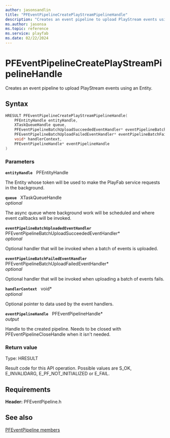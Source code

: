 ```yaml
---
author: jasonsandlin
title: "PFEventPipelineCreatePlayStreamPipelineHandle"
description: "Creates an event pipeline to upload PlayStream events using an Entity."
ms.author: jasonsa
ms.topic: reference
ms.service: playfab
ms.date: 02/22/2024
---
```


# PFEventPipelineCreatePlayStreamPipelineHandle  

Creates an event pipeline to upload PlayStream events using an Entity.  

## Syntax  
  
```cpp
HRESULT PFEventPipelineCreatePlayStreamPipelineHandle(  
    PFEntityHandle entityHandle,  
    XTaskQueueHandle queue,  
    PFEventPipelineBatchUploadSucceededEventHandler* eventPipelineBatchUploadedEventHandler,  
    PFEventPipelineBatchUploadFailedEventHandler* eventPipelineBatchFailedEventHandler,  
    void* handlerContext,  
    PFEventPipelineHandle* eventPipelineHandle  
)  
```  
  
### Parameters  
  
**`entityHandle`** &nbsp; PFEntityHandle  
  
The Entity whose token will be used to make the PlayFab service requests in the background.  
  
**`queue`** &nbsp; XTaskQueueHandle  
*optional*  
  
The async queue where background work will be scheduled and where event callbacks will be invoked.  
  
**`eventPipelineBatchUploadedEventHandler`** &nbsp; PFEventPipelineBatchUploadSucceededEventHandler*  
*optional*  
  
Optional handler that will be invoked when a batch of events is uploaded.  
  
**`eventPipelineBatchFailedEventHandler`** &nbsp; PFEventPipelineBatchUploadFailedEventHandler*  
*optional*  
  
Optional handler that will be invoked when uploading a batch of events fails.  
  
**`handlerContext`** &nbsp; void*  
*optional*  
  
Optional pointer to data used by the event handlers.  
  
**`eventPipelineHandle`** &nbsp; PFEventPipelineHandle*  
*output*  
  
Handle to the created pipeline. Needs to be closed with PFEventPipelineCloseHandle when it isn't needed.  
  
  
### Return value
Type: HRESULT
  
Result code for this API operation. Possible values are S_OK, E_INVALIDARG, E_PF_NOT_INITIALIZED or E_FAIL.
  
  
## Requirements  
  
**Header:** PFEventPipeline.h
  
## See also  
[PFEventPipeline members](../pfeventpipeline_members.md)  

  
  
